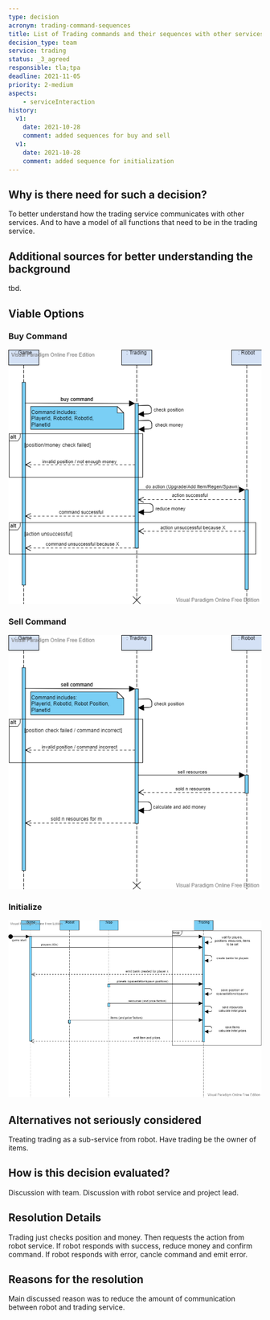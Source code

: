 ```yaml
---
type: decision
acronym: trading-command-sequences
title: List of Trading commands and their sequences with other services
decision_type: team
service: trading
status: _3_agreed
responsible: tla;tpa
deadline: 2021-11-05
priority: 2-medium
aspects:
    - serviceInteraction
history:
  v1:
    date: 2021-10-28
    comment: added sequences for buy and sell
  v1:
    date: 2021-10-28
    comment: added sequence for initialization
---
```


## Why is there need for such a decision?

To better understand how the trading service communicates with other services. And to have a model of all functions that need to be in the trading service.

## Additional sources for better understanding the background

tbd.

## Viable Options

### Buy Command

![Buy Command Sequence Diagram](./images/trading-service-sequence-buy-command.png)

### Sell Command

![Sell Command Sequence Diagram](./images/trading-service-sequence-sell-command.png)

### Initialize

![Initialization Sequence Diagram](./images/trading-service-sequence-initialization.png)

## Alternatives not seriously considered

Treating trading as a sub-service from robot.
Have trading be the owner of items.

## How is this decision evaluated?

Discussion with team. Discussion with robot service and project lead.

## Resolution Details

Trading just checks position and money. Then requests the action from robot service. If robot responds with success, reduce money and confirm command. If robot responds with error, cancle command and emit error.

## Reasons for the resolution

Main discussed reason was to reduce the amount of communication between robot and trading service.